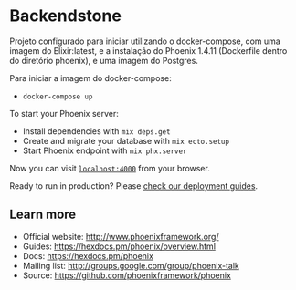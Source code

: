 # Backendstone

Projeto configurado para iniciar utilizando o docker-compose, com uma imagem do Elixir:latest, e a instalação do Phoenix 1.4.11 (Dockerfile dentro do diretório phoenix), e uma imagem do Postgres.

Para iniciar a imagem do docker-compose:
  * `docker-compose up`

To start your Phoenix server:

  * Install dependencies with `mix deps.get`
  * Create and migrate your database with `mix ecto.setup`
  * Start Phoenix endpoint with `mix phx.server`

Now you can visit [`localhost:4000`](http://localhost:4000) from your browser.

Ready to run in production? Please [check our deployment guides](https://hexdocs.pm/phoenix/deployment.html).

## Learn more

  * Official website: http://www.phoenixframework.org/
  * Guides: https://hexdocs.pm/phoenix/overview.html
  * Docs: https://hexdocs.pm/phoenix
  * Mailing list: http://groups.google.com/group/phoenix-talk
  * Source: https://github.com/phoenixframework/phoenix

